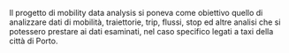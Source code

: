 
Il progetto di mobility data analysis si poneva come obiettivo quello di analizzare dati di mobilità, traiettorie, trip, flussi, stop ed altre analisi che si potessero prestare ai dati esaminati, nel caso specifico legati a taxi della città di Porto. 

